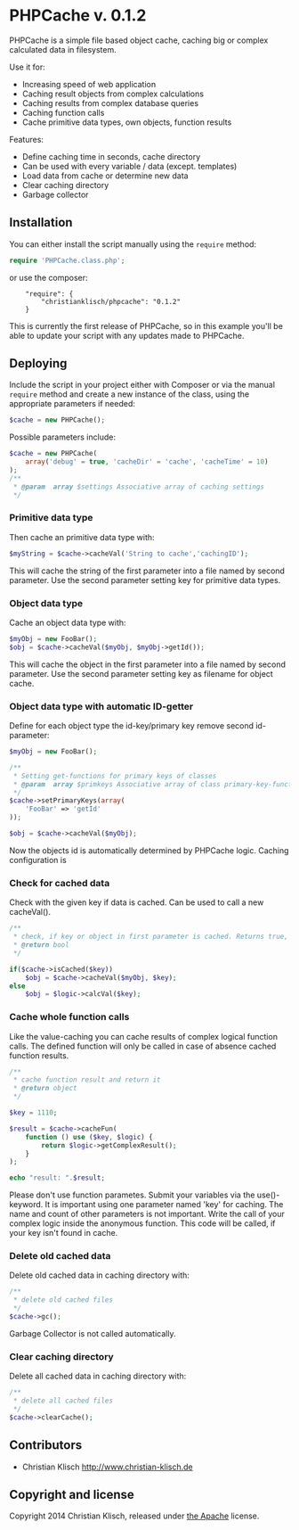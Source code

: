 # PHPCache v. 0.1.2

PHPCache is a simple file based object cache, caching big or complex calculated data in filesystem. 

Use it for:
* Increasing speed of web application
* Caching result objects from complex calculations
* Caching results from complex database queries
* Caching function calls
* Cache primitive data types, own objects, function results 

Features:
* Define caching time in seconds, cache directory
* Can be used with every variable / data (except. templates)
* Load data from cache or determine new data
* Clear caching directory
* Garbage collector


## Installation

You can either install the script manually using the `require` method:

```php
require 'PHPCache.class.php';
```

or use the composer:
```
    "require": {
        "christianklisch/phpcache": "0.1.2"
    }
```

This is currently the first release of PHPCache, so in this example you'll be able to update your script with any updates made to PHPCache.

## Deploying

Include the script in your project either with Composer or via the manual `require` method and create a new instance of the class, using the appropriate parameters if needed:

```php
$cache = new PHPCache();
```

Possible parameters include:

```php
$cache = new PHPCache(
	array('debug' = true, 'cacheDir' = 'cache', 'cacheTime' = 10)
);
/**
 * @param  array $settings Associative array of caching settings
 */
```

### Primitive data type
Then cache an primitive data type with:

```php
$myString = $cache->cacheVal('String to cache','cachingID');
```

This will cache the string of the first parameter into a file named by second parameter. Use the second parameter setting key for primitive data types.


### Object data type

Cache an object data type with:

```php
$myObj = new FooBar();
$obj = $cache->cacheVal($myObj, $myObj->getId());
```

This will cache the object in the first parameter into a file named by second parameter. Use the second parameter setting key as filename for object cache.

### Object data type with automatic ID-getter

Define for each object type the id-key/primary key remove second id-parameter:

```php
$myObj = new FooBar();

/**
 * Setting get-functions for primary keys of classes
 * @param  array $primkeys Associative array of class primary-key-function
 */
$cache->setPrimaryKeys(array(
    'FooBar' => 'getId'
));

$obj = $cache->cacheVal($myObj);
```

Now the objects id is automatically determined by PHPCache logic. Caching configuration is 

### Check for cached data

Check with the given key if data is cached. Can be used to call a new cacheVal().

```php
/**
 * check, if key or object in first parameter is cached. Returns true, if cached
 * @return bool
 */

if($cache->isCached($key))
    $obj = $cache->cacheVal($myObj, $key);  
else
    $obj = $logic->calcVal($key);  
```

### Cache whole function calls

Like the value-caching you can cache results of complex logical function calls. The defined function will only be called in case of absence cached function results.

```php
/**
 * cache function result and return it
 * @return object     
 */    

$key = 1110;

$result = $cache->cacheFun(
    function () use ($key, $logic) {
        return $logic->getComplexResult();
    }
);

echo "result: ".$result; 
```

Please don't use function parametes. Submit your variables via the use()-keyword. It is important using one parameter named 'key' for caching. The name and count of other parameters is not important. Write the call of your complex logic inside the anonymous function. This code will be called, if your key isn't found in cache.

### Delete old cached data

Delete old cached data in caching directory with:
 
```php
/**
 * delete old cached files 
 */    
$cache->gc();
```
Garbage Collector is not called automatically.


### Clear caching directory

Delete all cached data in caching directory with:
 
```php
/**
 * delete all cached files 
 */    
$cache->clearCache();
```

## Contributors

* Christian Klisch http://www.christian-klisch.de


## Copyright and license

Copyright 2014 Christian Klisch, released under [the Apache](LICENSE) license.
